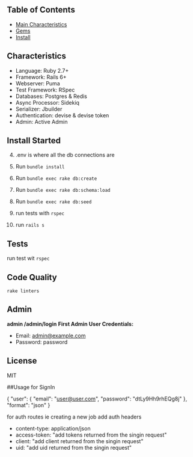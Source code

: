 
## Table of Contents

- [Main Characteristics](#main-characteristics)
- [Gems](#gems)
- [Install](#getting-started)




##  Characteristics

- Language: Ruby 2.7+
- Framework: Rails 6+
- Webserver: Puma
- Test Framework: RSpec
- Databases: Postgres & Redis
- Async Processor: Sidekiq
- Serializer: Jbuilder 
- Authentication: devise & devise token
- Admin: Active Admin




## Install Started


4.  .env is where all the db connections are
5.  Run `bundle install`
6.  Run `bundle exec rake db:create`
7.  Run `bundle exec rake db:schema:load`
8.  Run `bundle exec rake db:seed`
9.  run tests with `rspec`
  
10. run `rails s`

## Tests

run test wit `rspec`

## Code Quality

 `rake linters` 


## Admin
**admin /admin/login**
**First Admin User Credentials:**

* Email: admin@example.com
* Password: password

## License

MIT

##Usage
for SignIn

{
"user": {
"email": "user@user.com",
"password": "dtLy9Hh9rhEQg8j"
},
"format": "json"
}

for auth routes ie creating a new job
add auth headers
- content-type: application/json
- access-token:  "add tokens returned from the singin request"
- client: "add client returned from the singin request"
- uid: "add uid returned from the singin request"

